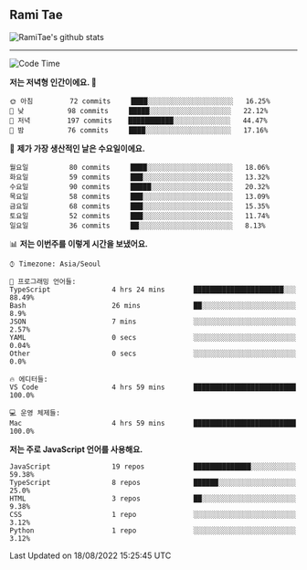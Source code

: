 ## Rami Tae

![RamiTae's github stats](https://github-readme-stats.vercel.app/api?username=RamiTae&show_icons=true&theme=tokyonight)

---
<!--START_SECTION:waka-->
![Code Time](http://img.shields.io/badge/Code%20Time-195%20hrs%2050%20mins-blue)

**저는 저녁형 인간이에요. 🦉** 

```text
🌞 아침         72 commits     ████░░░░░░░░░░░░░░░░░░░░░   16.25% 
🌆 낮　         98 commits     █████░░░░░░░░░░░░░░░░░░░░   22.12% 
🌃 저녁         197 commits    ███████████░░░░░░░░░░░░░░   44.47% 
🌙 밤　         76 commits     ████░░░░░░░░░░░░░░░░░░░░░   17.16%

```
📅 **제가 가장 생산적인 날은 수요일이에요.** 

```text
월요일          80 commits     ████░░░░░░░░░░░░░░░░░░░░░   18.06% 
화요일          59 commits     ███░░░░░░░░░░░░░░░░░░░░░░   13.32% 
수요일          90 commits     █████░░░░░░░░░░░░░░░░░░░░   20.32% 
목요일          58 commits     ███░░░░░░░░░░░░░░░░░░░░░░   13.09% 
금요일          68 commits     ███░░░░░░░░░░░░░░░░░░░░░░   15.35% 
토요일          52 commits     ███░░░░░░░░░░░░░░░░░░░░░░   11.74% 
일요일          36 commits     ██░░░░░░░░░░░░░░░░░░░░░░░   8.13%

```


📊 **저는 이번주를 이렇게 시간을 보냈어요.** 

```text
⌚︎ Timezone: Asia/Seoul

💬 프로그래밍 언어들: 
TypeScript               4 hrs 24 mins       ██████████████████████░░░   88.49% 
Bash                     26 mins             ██░░░░░░░░░░░░░░░░░░░░░░░   8.9% 
JSON                     7 mins              ░░░░░░░░░░░░░░░░░░░░░░░░░   2.57% 
YAML                     0 secs              ░░░░░░░░░░░░░░░░░░░░░░░░░   0.04% 
Other                    0 secs              ░░░░░░░░░░░░░░░░░░░░░░░░░   0.0%

🔥 에디터들: 
VS Code                  4 hrs 59 mins       █████████████████████████   100.0%

💻 운영 체제들: 
Mac                      4 hrs 59 mins       █████████████████████████   100.0%

```

**저는 주로 JavaScript 언어를 사용해요.** 

```text
JavaScript               19 repos            ██████████████░░░░░░░░░░░   59.38% 
TypeScript               8 repos             ██████░░░░░░░░░░░░░░░░░░░   25.0% 
HTML                     3 repos             ██░░░░░░░░░░░░░░░░░░░░░░░   9.38% 
CSS                      1 repo              ░░░░░░░░░░░░░░░░░░░░░░░░░   3.12% 
Python                   1 repo              ░░░░░░░░░░░░░░░░░░░░░░░░░   3.12%

```



 Last Updated on 18/08/2022 15:25:45 UTC
<!--END_SECTION:waka-->
